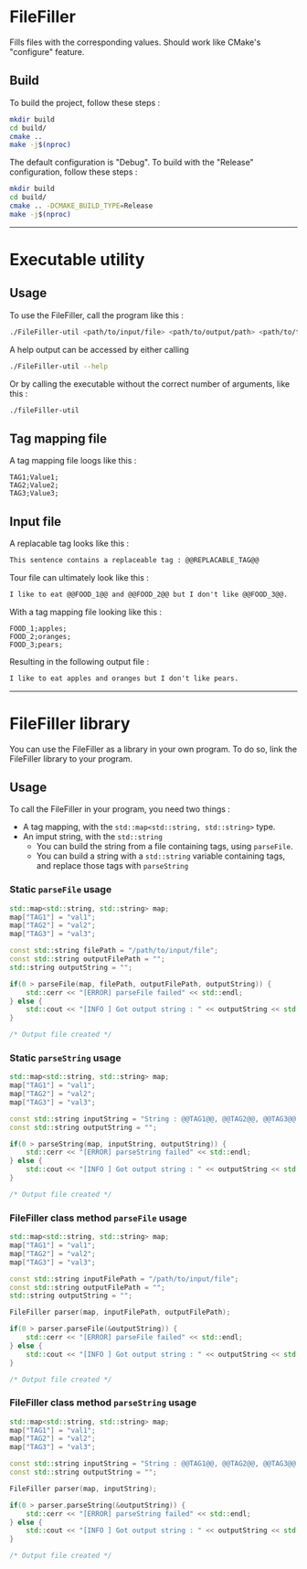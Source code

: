 # FileFiller
Fills files with the corresponding values. Should work like CMake's "configure" feature.

## Build
To build the project, follow these steps :
```bash
mkdir build
cd build/
cmake ..
make -j$(nproc)
```

The default configuration is "Debug". To build with the "Release" configuration, follow these steps :
```bash
mkdir build
cd build/
cmake .. -DCMAKE_BUILD_TYPE=Release
make -j$(nproc)
```

___

# Executable utility
## Usage
To use the FileFiller, call the program like this : 
```bash
./FileFiller-util <path/to/input/file> <path/to/output/path> <path/to/tag/mapping/file>
```

A help output can be accessed by either calling
```bash
./FileFiller-util --help
```
Or by calling the executable without the correct number of arguments, like this :
```bash
./fileFiller-util
```

## Tag mapping file
A tag mapping file loogs like this :
```csv
TAG1;Value1;
TAG2;Value2;
TAG3;Value3;
```

## Input file
A replacable tag looks like this :
```txt
This sentence contains a replaceable tag : @@REPLACABLE_TAG@@
```

Tour file can ultimately look like this :
```txt
I like to eat @@FOOD_1@@ and @@FOOD_2@@ but I don't like @@FOOD_3@@.
```
With a tag mapping file looking like this :
```csv
FOOD_1;apples;
FOOD_2;oranges;
FOOD_3;pears;
```
Resulting in the following output file :
```txt
I like to eat apples and oranges but I don't like pears.
```

___

# FileFiller library
You can use the FileFiller as a library in your own program. To do so, link the FileFiller library to your program.

## Usage
To call the FileFiller in your program, you need two things :
- A tag mapping, with the `std::map<std::string, std::string>` type.
- An imput string, with the `std::string`
  - You can build the string from a file containing tags, using `parseFile`.
  - You can build a string with a `std::string` variable containing tags, and replace those tags with `parseString`


### Static `parseFile` usage
```cpp
std::map<std::string, std::string> map;
map["TAG1"] = "val1";
map["TAG2"] = "val2";
map["TAG3"] = "val3";

const std::string filePath = "/path/to/input/file";
const std::string outputFilePath = "";
std::string outputString = "";

if(0 > parseFile(map, filePath, outputFilePath, outputString)) {
    std::cerr << "[ERROR] parseFile failed" << std::endl;
} else {
    std::cout << "[INFO ] Got output string : " << outputString << std::endl;
}

/* Output file created */
```

### Static `parseString` usage
```cpp
std::map<std::string, std::string> map;
map["TAG1"] = "val1";
map["TAG2"] = "val2";
map["TAG3"] = "val3";

const std::string inputString = "String : @@TAG1@@, @@TAG2@@, @@TAG3@@.";
const std::string outputString = "";

if(0 > parseString(map, inputString, outputString)) {
    std::cerr << "[ERROR] parseString failed" << std::endl;
} else {
    std::cout << "[INFO ] Got output string : " << outputString << std::endl;
}

/* Output file created */
```

### FileFiller class method `parseFile` usage
```cpp
std::map<std::string, std::string> map;
map["TAG1"] = "val1";
map["TAG2"] = "val2";
map["TAG3"] = "val3";

const std::string inputFilePath = "/path/to/input/file";
const std::string outputFilePath = "";
std::string outputString = "";

FileFiller parser(map, inputFilePath, outputFilePath);

if(0 > parser.parseFile(&outputString)) {
    std::cerr << "[ERROR] parseFile failed" << std::endl;
} else {
    std::cout << "[INFO ] Got output string : " << outputString << std::endl;
}

/* Output file created */
```

### FileFiller class method `parseString` usage
```cpp
std::map<std::string, std::string> map;
map["TAG1"] = "val1";
map["TAG2"] = "val2";
map["TAG3"] = "val3";

const std::string inputString = "String : @@TAG1@@, @@TAG2@@, @@TAG3@@.";
const std::string outputString = "";

FileFiller parser(map, inputString);

if(0 > parser.parseString(&outputString)) {
    std::cerr << "[ERROR] parseString failed" << std::endl;
} else {
    std::cout << "[INFO ] Got output string : " << outputString << std::endl;
}

/* Output file created */
```
